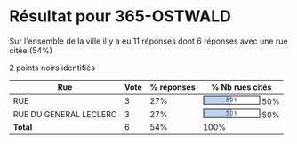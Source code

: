 # Résultat pour 365-OSTWALD

Sur l'ensemble de la ville il y a eu 11 réponses dont 6 réponses avec une rue citée (54%)

2 points noirs identifiés

| Rue | Vote | % réponses | % Nb rues cités|
|-----|------|------------|----------------|
| RUE | 3 | 27% | <img src="../../img/bar_50.gif" />&nbsp;50%|
| RUE DU GENERAL LECLERC | 3 | 27% | <img src="../../img/bar_50.gif" />&nbsp;50%|
| **Total** | 6 | 54% | 100%|
